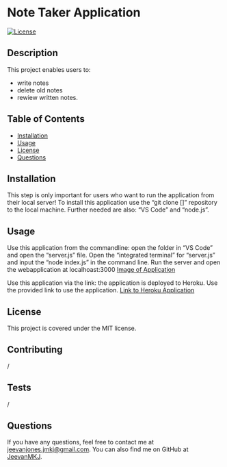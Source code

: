 # Note Taker Application

[![License](https://img.shields.io/badge/License-MIT-blue.svg)](https://opensource.org/licenses/mit)

## Description

This project enables users to:

- write notes
- delete old notes
- rewiew written notes.

## Table of Contents

- [Installation](#installation)
- [Usage](#usage)
- [License](#license)
- [Questions](#questions)

## Installation

This step is only important for users who want to run the application from their local server! To install this application use the “git clone []” repository to the local machine. Further needed are also: “VS Code” and “node.js”.

## Usage

Use this application from the commandline: open the folder in “VS Code” and open the “server.js” file. Open the “integrated terminal” for “server.js” and input the “node index.js” in the command line. Run the server and open the webapplication at localhoast:3000 [Image of Application](./assets/images/Note_Taker_Application_Screen_Shot.png)

Use this application via the link: the application is deployed to Heroku. Use the provided link to use the application. [Link to Heroku Application]()

## License

This project is covered under the MIT license.

## Contributing

/

## Tests

/

## Questions

If you have any questions, feel free to contact me at jeevanjones.jmkj@gmail.com.
You can also find me on GitHub at [JeevanMKJ](https://github.com/JeevanMKJ).
